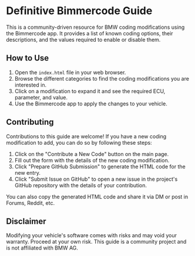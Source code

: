 # Definitive Bimmercode Guide

This is a community-driven resource for BMW coding modifications using the Bimmercode app. It provides a list of known coding options, their descriptions, and the values required to enable or disable them.

## How to Use

1.  Open the `index.html` file in your web browser.
2.  Browse the different categories to find the coding modifications you are interested in.
3.  Click on a modification to expand it and see the required ECU, parameter, and value.
4.  Use the Bimmercode app to apply the changes to your vehicle.

## Contributing

Contributions to this guide are welcome! If you have a new coding modification to add, you can do so by following these steps:

1.  Click on the "Contribute a New Code" button on the main page.
2.  Fill out the form with the details of the new coding modification.
3.  Click "Prepare GitHub Submission" to generate the HTML code for the new entry.
4.  Click "Submit Issue on GitHub" to open a new issue in the project's GitHub repository with the details of your contribution.

You can also copy the generated HTML code and share it via DM or post in Forums, Reddit, etc.

## Disclaimer

Modifying your vehicle's software comes with risks and may void your warranty. Proceed at your own risk. This guide is a community project and is not affiliated with BMW AG.

